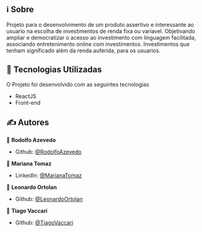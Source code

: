 ## :information_source: Sobre

Projeto para o desenvolvimento de um produto assertivo e interessante ao usuario na escolha de investimentos de renda fixa ou variavel. Objetivando ampliar e democratizar o acesso ao investimento com linguagem facilitada, associando entretenimento online com investimentos. Investimentos que tenham significado além da renda auferida, para os usuarios.

## :rocket: Tecnologias Utilizadas 

O Projeto foi desenvolvido com as seguintes tecnologias

- ReactJS
- Front-end

## ✍ Autores

👤 **Rodolfo Azevedo**

* Github: [@RodolfoAzevedo](https://github.com/rof20004)

👤 **Mariana Tomaz**

* LinkedIn: [@MarianaTomaz](https://www.linkedin.com/in/mariana-tomaz-7b88a236/)

👤 **Leonardo Ortolan**

* Github: [@LeonardoOrtolan](https://www.linkedin.com/in/leonardo-ortolan/)

👤 **Tiago Vaccari**

* Github: [@TiagoVaccari](https://github.com/tvaccari34)



